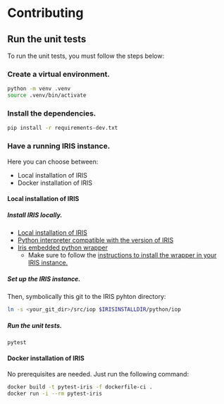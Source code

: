 # Contributing

## Run the unit tests

To run the unit tests, you must follow the steps below:

### Create a virtual environment.

```bash
python -m venv .venv
source .venv/bin/activate
```

### Install the dependencies.

```bash
pip install -r requirements-dev.txt
```

### Have a running IRIS instance.

Here you can choose between:

- Local installation of IRIS
- Docker installation of IRIS

#### Local installation of IRIS

##### Install IRIS locally.
   
- [Local installation of IRIS](https://docs.intersystems.com/irislatest/csp/docbook/Doc.View.cls?KEY=PAGE_deployment_install)
- [Python interpreter compatible with the version of IRIS](https://docs.intersystems.com/iris20243/csp/docbook/Doc.View.cls?KEY=GEPYTHON_prereqs#GEPYTHON_prereqs_version)
- [Iris embedded python wrapper](https://github.com/grongierisc/iris-embedded-python-wrapper)
    - Make sure to follow the [instructions to install the wrapper in your IRIS instance.](https://github.com/grongierisc/iris-embedded-python-wrapper?tab=readme-ov-file#pre-requisites)


##### Set up the IRIS instance.

Then, symbolically this git to the IRIS pyhton directory:

```bash
ln -s <your_git_dir>/src/iop $IRISINSTALLDIR/python/iop
```

##### Run the unit tests.

```bash
pytest
```

#### Docker installation of IRIS

No prerequisites are needed. Just run the following command:

```bash
docker build -t pytest-iris -f dockerfile-ci .
docker run -i --rm pytest-iris
```

